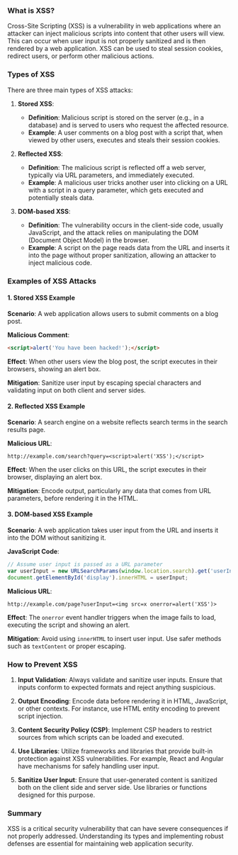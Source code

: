 ### What is XSS?

Cross-Site Scripting (XSS) is a vulnerability in web applications where an attacker can 
inject malicious scripts into content that other users will view. This can occur when 
user input is not properly sanitized and is then rendered by a web application. XSS can 
be used to steal session cookies, redirect users, or perform other malicious actions.

### Types of XSS

There are three main types of XSS attacks:

1. **Stored XSS**:
   - **Definition**: Malicious script is stored on the server (e.g., in a database) and 
is served to users who request the affected resource.
   - **Example**: A user comments on a blog post with a script that, when viewed by other 
users, executes and steals their session cookies.

2. **Reflected XSS**:
   - **Definition**: The malicious script is reflected off a web server, typically via 
URL parameters, and immediately executed.
   - **Example**: A malicious user tricks another user into clicking on a URL with a 
script in a query parameter, which gets executed and potentially steals data.

3. **DOM-based XSS**:
   - **Definition**: The vulnerability occurs in the client-side code, usually 
JavaScript, and the attack relies on manipulating the DOM (Document Object Model) in the 
browser.
   - **Example**: A script on the page reads data from the URL and inserts it into the 
page without proper sanitization, allowing an attacker to inject malicious code.

### Examples of XSS Attacks

#### 1. **Stored XSS Example**

**Scenario**: A web application allows users to submit comments on a blog post.

**Malicious Comment**:
```html
<script>alert('You have been hacked!');</script>
```

**Effect**: When other users view the blog post, the script executes in their browsers, 
showing an alert box.

**Mitigation**: Sanitize user input by escaping special characters and validating input 
on both client and server sides.

#### 2. **Reflected XSS Example**

**Scenario**: A search engine on a website reflects search terms in the search results 
page.

**Malicious URL**:
```
http://example.com/search?query=<script>alert('XSS');</script>
```

**Effect**: When the user clicks on this URL, the script executes in their browser, 
displaying an alert box.

**Mitigation**: Encode output, particularly any data that comes from URL parameters, 
before rendering it in the HTML.

#### 3. **DOM-based XSS Example**

**Scenario**: A web application takes user input from the URL and inserts it into the DOM 
without sanitizing it.

**JavaScript Code**:
```javascript
// Assume user input is passed as a URL parameter
var userInput = new URLSearchParams(window.location.search).get('userInput');
document.getElementById('display').innerHTML = userInput;
```

**Malicious URL**:
```
http://example.com/page?userInput=<img src=x onerror=alert('XSS')>
```

**Effect**: The `onerror` event handler triggers when the image fails to load, executing 
the script and showing an alert.

**Mitigation**: Avoid using `innerHTML` to insert user input. Use safer methods such as 
`textContent` or proper escaping.

### How to Prevent XSS

1. **Input Validation**: Always validate and sanitize user inputs. Ensure that inputs 
conform to expected formats and reject anything suspicious.

2. **Output Encoding**: Encode data before rendering it in HTML, JavaScript, or other 
contexts. For instance, use HTML entity encoding to prevent script injection.

3. **Content Security Policy (CSP)**: Implement CSP headers to restrict sources from 
which scripts can be loaded and executed.

4. **Use Libraries**: Utilize frameworks and libraries that provide built-in protection 
against XSS vulnerabilities. For example, React and Angular have mechanisms for safely 
handling user input.

5. **Sanitize User Input**: Ensure that user-generated content is sanitized both on the 
client side and server side. Use libraries or functions designed for this purpose.

### Summary

XSS is a critical security vulnerability that can have severe consequences if not 
properly addressed. Understanding its types and implementing robust defenses are 
essential for maintaining web application security.
